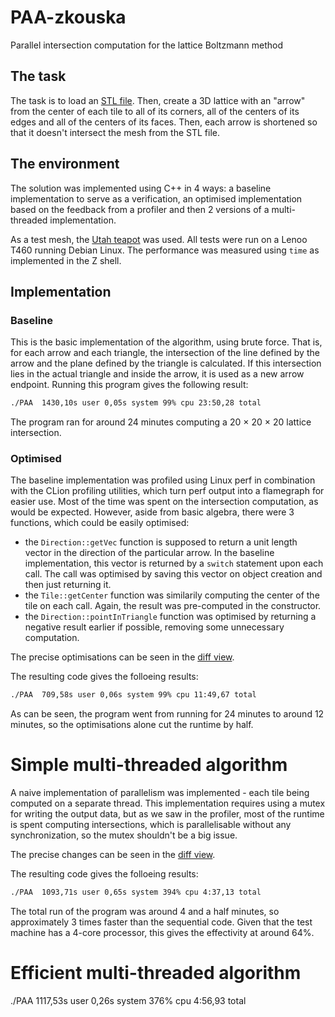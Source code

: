 # PAA-zkouska

Parallel intersection computation for the lattice Boltzmann method

## The task

The task is to load an [STL file](https://en.wikipedia.org/wiki/STL_(file_format)). Then, create a 3D lattice with an "arrow" from the center of each tile to all of its corners, all of the centers of its edges and all of the centers of its faces. Then, each arrow is shortened so that it doesn't intersect the mesh from the STL file.

## The environment

The solution was implemented using C++ in 4 ways: a baseline implementation to serve as a verification, an optimised implementation based on the feedback from a profiler and then 2 versions of a multi-threaded implementation.

As a test mesh, the [Utah teapot](https://en.wikipedia.org/wiki/Utah_teapot) was used. All tests were run on a Lenoo T460 running Debian Linux. The performance was measured using `time` as implemented in the Z shell.

## Implementation

### Baseline

This is the basic implementation of the algorithm, using brute force. That is, for each arrow and each triangle, the intersection of the line defined by the arrow and the plane defined by the triangle is calculated. If this intersection lies in the actual triangle and inside the arrow, it is used as a new arrow endpoint. Running this program gives the following result:

```sh
./PAA  1430,10s user 0,05s system 99% cpu 23:50,28 total
```

The program ran for around 24 minutes computing a 20 × 20 × 20 lattice intersection.

### Optimised

The baseline implementation was profiled using Linux perf in combination with the CLion profiling utilities, which turn perf output into a flamegraph for easier use. Most of the time was spent on the intersection computation, as would be expected. However, aside from basic algebra, there were 3 functions, which could be easily optimised:

- the `Direction::getVec` function is supposed to return a unit length vector in the direction of the particular arrow. In the baseline implementation, this vector is returned by a `switch` statement upon each call. The call was optimised by saving this vector on object creation and then just returning it.
- the `Tile::getCenter` function was similarily computing the center of the tile on each call. Again, the result was pre-computed in the constructor.
- the `Direction::pointInTriangle` function was optimised by returning a negative result earlier if possible, removing some unnecessary computation.

The precise optimisations can be seen in the [diff view](https://github.com/marekdedic/PAA-zkouska/compare/baseline...optimised).

The resulting code gives the folloeing results:

```sh
./PAA  709,58s user 0,06s system 99% cpu 11:49,67 total
```

As can be seen, the program went from running for 24 minutes to around 12 minutes, so the optimisations alone cut the runtime by half.

# Simple multi-threaded algorithm

A naive implementation of parallelism was implemented - each tile being computed on a separate thread. This implementation requires using a mutex for writing the output data, but as we saw in the profiler, most of the runtime is spent computing intersections, which is parallelisable without any synchronization, so the mutex shouldn't be a big issue.

The precise changes can be seen in the [diff view](https://github.com/marekdedic/PAA-zkouska/compare/optimised...simple-multi-thread).

The resulting code gives the folloeing results:

```sh
./PAA  1093,71s user 0,65s system 394% cpu 4:37,13 total
```
The total run of the program was around 4 and a half minutes, so approximately 3 times faster than the sequential code. Given that the test machine has a 4-core processor, this gives the effectivity at around 64%.

# Efficient multi-threaded algorithm

./PAA  1117,53s user 0,26s system 376% cpu 4:56,93 total
